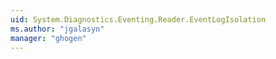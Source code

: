```yaml
---
uid: System.Diagnostics.Eventing.Reader.EventLogIsolation
ms.author: "jgalasyn"
manager: "ghogen"
---
```

